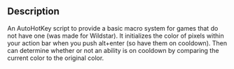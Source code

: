 ## Description
An AutoHotKey script to provide a basic macro system for games that do not have one (was made for Wildstar). It initializes the color of pixels within your action bar when you push alt+enter (so have them on cooldown). Then can determine whether or not an ability is on cooldown by comparing the current color to the original color.
